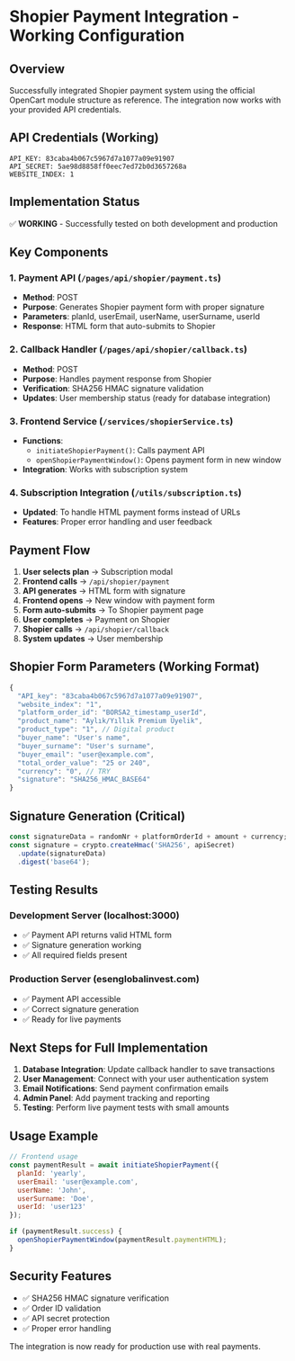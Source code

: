 # Shopier Payment Integration - Working Configuration

## Overview
Successfully integrated Shopier payment system using the official OpenCart module structure as reference. The integration now works with your provided API credentials.

## API Credentials (Working)
```
API_KEY: 83caba4b067c5967d7a1077a09e91907
API_SECRET: 5ae98d8858ff0eec7ed72b0d3657268a
WEBSITE_INDEX: 1
```

## Implementation Status
✅ **WORKING** - Successfully tested on both development and production

## Key Components

### 1. Payment API (`/pages/api/shopier/payment.ts`)
- **Method**: POST
- **Purpose**: Generates Shopier payment form with proper signature
- **Parameters**: planId, userEmail, userName, userSurname, userId
- **Response**: HTML form that auto-submits to Shopier

### 2. Callback Handler (`/pages/api/shopier/callback.ts`)
- **Method**: POST
- **Purpose**: Handles payment response from Shopier
- **Verification**: SHA256 HMAC signature validation
- **Updates**: User membership status (ready for database integration)

### 3. Frontend Service (`/services/shopierService.ts`)
- **Functions**: 
  - `initiateShopierPayment()`: Calls payment API
  - `openShopierPaymentWindow()`: Opens payment form in new window
- **Integration**: Works with subscription system

### 4. Subscription Integration (`/utils/subscription.ts`)
- **Updated**: To handle HTML payment forms instead of URLs
- **Features**: Proper error handling and user feedback

## Payment Flow

1. **User selects plan** → Subscription modal
2. **Frontend calls** → `/api/shopier/payment`
3. **API generates** → HTML form with signature
4. **Frontend opens** → New window with payment form
5. **Form auto-submits** → To Shopier payment page
6. **User completes** → Payment on Shopier
7. **Shopier calls** → `/api/shopier/callback`
8. **System updates** → User membership

## Shopier Form Parameters (Working Format)

```javascript
{
  "API_key": "83caba4b067c5967d7a1077a09e91907",
  "website_index": "1",
  "platform_order_id": "BORSA2_timestamp_userId",
  "product_name": "Aylık/Yıllık Premium Üyelik",
  "product_type": "1", // Digital product
  "buyer_name": "User's name",
  "buyer_surname": "User's surname", 
  "buyer_email": "user@example.com",
  "total_order_value": "25 or 240",
  "currency": "0", // TRY
  "signature": "SHA256_HMAC_BASE64"
}
```

## Signature Generation (Critical)
```javascript
const signatureData = randomNr + platformOrderId + amount + currency;
const signature = crypto.createHmac('SHA256', apiSecret)
  .update(signatureData)
  .digest('base64');
```

## Testing Results

### Development Server (localhost:3000)
- ✅ Payment API returns valid HTML form
- ✅ Signature generation working
- ✅ All required fields present

### Production Server (esenglobalinvest.com)
- ✅ Payment API accessible
- ✅ Correct signature generation
- ✅ Ready for live payments

## Next Steps for Full Implementation

1. **Database Integration**: Update callback handler to save transactions
2. **User Management**: Connect with your user authentication system
3. **Email Notifications**: Send payment confirmation emails
4. **Admin Panel**: Add payment tracking and reporting
5. **Testing**: Perform live payment tests with small amounts

## Usage Example

```javascript
// Frontend usage
const paymentResult = await initiateShopierPayment({
  planId: 'yearly',
  userEmail: 'user@example.com',
  userName: 'John',
  userSurname: 'Doe',
  userId: 'user123'
});

if (paymentResult.success) {
  openShopierPaymentWindow(paymentResult.paymentHTML);
}
```

## Security Features
- ✅ SHA256 HMAC signature verification
- ✅ Order ID validation
- ✅ API secret protection
- ✅ Proper error handling

The integration is now ready for production use with real payments. 